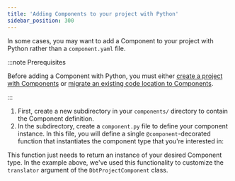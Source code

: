 ```yaml
---
title: 'Adding Components to your project with Python'
sidebar_position: 300
---
```


In some cases, you may want to add a Component to your project with Python rather than a `component.yaml` file.

:::note Prerequisites

Before adding a Component with Python, you must either [create a project with Components](/guides/labs/components/building-pipelines-with-components/creating-a-code-location-with-components) or [migrate an existing code location to Components](/guides/labs/components/migrating-to-components/migrating-code-location).

:::

1. First, create a new subdirectory in your `components/` directory to contain the Component definition.
2. In the subdirectory, create a `component.py` file to define your component instance. In this file, you will define a single `@component`-decorated function that instantiates the component type that you're interested in:

<CodeExample path="docs_beta_snippets/docs_beta_snippets/guides/components/python-components/component.py" language="python" />

This function just needs to return an instance of your desired Component type. In the example above, we've used this functionality to customize the `translator` argument of the `DbtProjectComponent` class.
